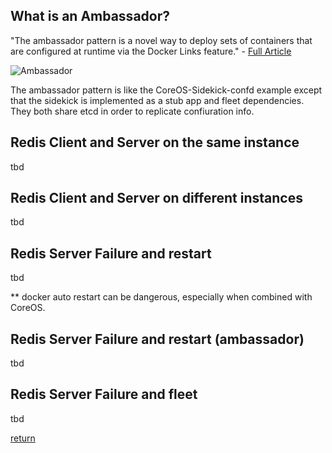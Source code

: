 What is an Ambassador?
----------------------

"The ambassador pattern is a novel way to deploy sets of containers that are configured at runtime via the Docker Links feature."  - [Full Article](https://coreos.com/blog/docker-dynamic-ambassador-powered-by-etcd/)

![Ambassador](https://docs.docker.com/articles/ambassador_pattern_linking/)

The ambassador pattern is like the CoreOS-Sidekick-confd example except that the sidekick is implemented as a stub app and fleet dependencies. They both share etcd in order to replicate confiuration info.


Redis Client and Server on the same instance
--------------------------------------------

tbd

Redis Client and Server on different instances
----------------------------------------------

tbd

Redis Server Failure and restart
--------------------------------

tbd

** docker auto restart can be dangerous, especially when combined with CoreOS.

Redis Server Failure and restart (ambassador)
---------------------------------------------

tbd

Redis Server Failure and fleet
------------------------------

tbd

[return](https://github.com/rbucker/cododemo/blob/master/README.md)
